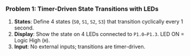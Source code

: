 ### **Problem 1: Timer-Driven State Transitions with LEDs**

1. **States**: Define 4 states (`S0`, `S1`, `S2`, `S3`) that transition cyclically every 1 second.
2. **Display**: Show the state on 4 LEDs connected to `P1.0–P1.3`. LED ON = Logic High (`H`).
3. **Input**: No external inputs; transitions are timer-driven.